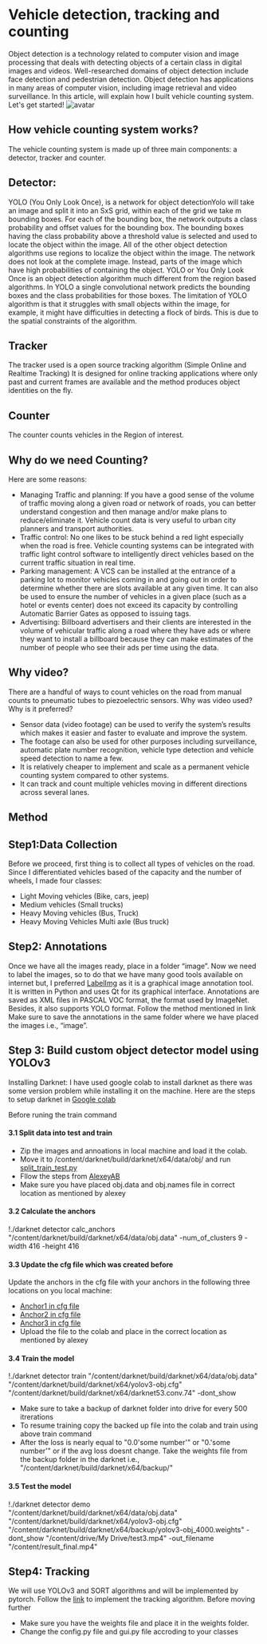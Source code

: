 # Vehicle detection, tracking and counting
Object detection is a technology related to computer vision and image processing that deals with detecting objects of a certain class in digital images and videos.
Well-researched domains of object detection include face detection and pedestrian detection. Object detection has applications in many areas of computer vision, including image retrieval and video surveillance.
In this article, will explain how I built vehicle counting system. Let's get started!
![avatar](https://github.com/wsh122333/Multi-type_vehicles_flow_statistics/raw/master/asserts/demo3.gif)

## How vehicle counting system works?
The vehicle counting system is made up of three main components: a detector, tracker and counter. 
## Detector: 
YOLO (You Only Look Once), is a network for object detectionYolo will take an image and split it into an SxS grid, within each of the grid we take m bounding boxes. For each of the bounding box, the network outputs a class probability and offset values for the bounding box. The bounding boxes having the class probability above a threshold value is selected and used to locate the object within the image.
All of the other object detection algorithms use regions to localize the object within the image. The network does not look at the complete image. Instead, parts of the image which have high probabilities of containing the object. YOLO or You Only Look Once is an object detection algorithm much different from the region based algorithms. In YOLO a single convolutional network predicts the bounding boxes and the class probabilities for those boxes.
The limitation of YOLO algorithm is that it struggles with small objects within the image, for example, it might have difficulties in detecting a flock of birds. This is due to the spatial constraints of the algorithm.

## Tracker
The tracker used is a open source tracking algorithm (Simple Online and Realtime Tracking) It is designed for online tracking applications where only past and current frames are available and the method produces object identities on the fly.

## Counter
The counter counts vehicles in the Region of interest.

## Why do we need Counting?
Here are some reasons:
-	Managing Traffic and planning: If you have a good sense of the volume of traffic moving along a given road or network of roads, you can better understand congestion and then manage and/or make plans to reduce/eliminate it. Vehicle count data is very useful to urban city planners and transport authorities.
-	Traffic control: No one likes to be stuck behind a red light especially when the road is free. Vehicle counting systems can be integrated with traffic light control software to intelligently direct vehicles based on the current traffic situation in real time.
-	Parking management: A VCS can be installed at the entrance of a parking lot to monitor vehicles coming in and going out in order to determine whether there are slots available at any given time. It can also be used to ensure the number of vehicles in a given place (such as a hotel or events center) does not exceed its capacity by controlling Automatic Barrier Gates as opposed to issuing tags.
-	Advertising: Billboard advertisers and their clients are interested in the volume of vehicular traffic along a road where they have ads or where they want to install a billboard because they can make estimates of the number of people who see their ads per time using the data.

## Why video?
There are a handful of ways to count vehicles on the road from manual counts to pneumatic tubes to piezoelectric sensors. Why was video used? Why is it preferred?
-	Sensor data (video footage) can be used to verify the system’s results which makes it easier and faster to evaluate and improve the system.
-	The footage can also be used for other purposes including surveillance, automatic plate number recognition, vehicle type detection and vehicle speed detection to name a few.
-	It is relatively cheaper to implement and scale as a permanent vehicle counting system compared to other systems.
-	It can track and count multiple vehicles moving in different directions across several lanes.

## Method
## Step1:Data Collection
Before we proceed, first thing is to collect all types of vehicles on the road. Since I differentiated vehicles based of the capacity and the number of wheels, I made four classes:
- Light Moving vehicles (Bike, cars, jeep)
-	Medium vehicles (Small trucks)
-	Heavy Moving vehicles (Bus, Truck)
-	Heavy Moving Vehicles Multi axle (Bus truck)

## Step2: Annotations
Once we have all the images ready, place in a folder “image”. Now we need to label the images, so to do that we have many good tools available on internet but, I preferred [LabelImg](https://github.com/tzutalin/labelImg) as it is a graphical image annotation tool. It is written in Python and uses Qt for its graphical interface. Annotations are saved as XML files in PASCAL VOC format, the format used by ImageNet. Besides, it also supports YOLO format. Follow the method mentioned in link
Make sure to save the annotations in the same folder where we have placed the images i.e., “image”.

## Step 3: Build custom object detector model using YOLOv3
Installing Darknet: I have used google colab to install darknet as there was some version problem while installing it on the machine. Here are the steps to setup darknet in [Google colab](https://github.com/k-Shubha/Vehicle-Counting/blob/master/darknet_custom_training.ipynb)

Before runing the train command
#### 3.1 Split data into test and train
- Zip the images and annoations in local machine and load it the colab.
- Move it to /content/darknet/build/darknet/x64/data/obj/ and run [split_train_test.py](https://github.com/k-Shubha/Vehicle-Counting/blob/master/split_train_test.py)
- Fllow the steps from [AlexeyAB](https://github.com/AlexeyAB/darknet#how-to-train-to-detect-your-custom-objects)
- Make sure you have placed obj.data and obj.names file in correct location as mentioned by alexey

#### 3.2 Calculate the anchors
!./darknet detector calc_anchors "/content/darknet/build/darknet/x64/data/obj.data" -num_of_clusters 9 -width 416 -height 416

#### 3.3 Update the cfg file which was created before
Update the anchors in the cfg file with your anchors in the following three locations on you local machine:
- [Anchor1 in cfg file](https://github.com/k-Shubha/Vehicle-Counting/blob/9e12065162edaf7c39319957df76939f10f9610b/yolov3-obj.cfg#L782)
- [Anchor2 in cfg file](https://github.com/k-Shubha/Vehicle-Counting/blob/9e12065162edaf7c39319957df76939f10f9610b/yolov3-obj.cfg#L609)
- [Anchor3 in cfg file](https://github.com/k-Shubha/Vehicle-Counting/blob/9e12065162edaf7c39319957df76939f10f9610b/yolov3-obj.cfg#L695)
- Upload the file to the colab and place in the correct location as mentioned by alexey


#### 3.4 Train the model
!./darknet detector train "/content/darknet/build/darknet/x64/data/obj.data" "/content/darknet/build/darknet/x64/yolov3-obj.cfg" "/content/darknet/build/darknet/x64/darknet53.conv.74" -dont_show
- Make sure to take a backup of darknet folder into drive for every 500 itrerations
- To resume training copy the backed up file into the colab and train using above train command
- After the loss is nearly equal to "0.0'some number'" or "0.'some number'" or if the avg loss doesnt change. Take the weights file from the backup folder in the darknet i.e., "/content/darknet/build/darknet/x64/backup/"

#### 3.5 Test the model 
!./darknet detector demo  "/content/darknet/build/darknet/x64/data/obj.data" "/content/darknet/build/darknet/x64/yolov3-obj.cfg" "/content/darknet/build/darknet/x64/backup/yolov3-obj_4000.weights" -dont_show "/content/drive/My Drive/test3.mp4" -out_filename "/content/result_final.mp4"

## Step4: Tracking
We will use YOLOv3 and SORT algorithms and will be implemented by pytorch.
Follow the [link](https://github.com/k-Shubha/Vehicle_counting_in_video) to implement the tracking algorithm.
Before moving further 
- Make sure you have the weights file  and place it in the weights folder.
- Change the config.py file and gui.py file accroding to your classes













